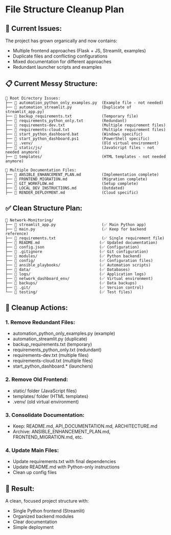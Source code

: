 # File Structure Cleanup Plan

## 🎯 **Current Issues:**

The project has grown organically and now contains:
- Multiple frontend approaches (Flask + JS, Streamlit, examples)
- Duplicate files and conflicting configurations
- Mixed documentation for different approaches
- Redundant launcher scripts and examples

## 📋 **Current Messy Structure:**

```
📁 Root Directory Issues:
├── 🔴 automation_python_only_examples.py  (Example file - not needed)
├── 🔴 automation_streamlit.py             (Duplicate of streamlit_app.py)
├── 🔴 backup_requirements.txt             (Temporary file)
├── 🔴 requirements_python_only.txt        (Redundant)
├── 🔴 requirements-dev.txt                (Multiple requirement files)
├── 🔴 requirements-cloud.txt              (Multiple requirement files)
├── 🔴 start_python_dashboard.bat          (Windows specific)
├── 🔴 start_python_dashboard.ps1          (PowerShell specific)
├── 🔴 .venv/                              (Old virtual environment)
├── 🔴 static/js/                          (JavaScript files - not needed anymore)
├── 🔴 templates/                          (HTML templates - not needed anymore)

📁 Multiple Documentation Files:
├── 🔴 ANSIBLE_ENHANCEMENT_PLAN.md         (Implementation complete)
├── 🔴 FRONTEND_MIGRATION.md               (Migration complete)
├── 🔴 GIT_WORKFLOW.md                     (Setup complete)
├── 🔴 LOCAL_DEV_INSTRUCTIONS.md           (Outdated)
├── 🔴 RENDER_DEPLOYMENT.md                (Cloud specific)
```

## ✅ **Clean Structure Plan:**

```
📁 Network-Monitoring/
├── 📄 streamlit_app.py                    (✅ Main Python app)
├── 📄 main.py                             (✅ Keep for backend reference)
├── 📄 requirements.txt                    (✅ Single requirement file)
├── 📄 README.md                          (✅ Updated documentation)
├── 📄 config.json                        (✅ Configuration)
├── 📄 .gitignore                         (✅ Git configuration)
├── 📁 modules/                           (✅ Python backend)
├── 📁 config/                            (✅ Configuration files)
├── 📁 ansible_playbooks/                 (✅ Automation scripts)
├── 📁 data/                              (✅ Databases)
├── 📁 logs/                              (✅ Application logs)
├── 📁 network_dashboard_env/             (✅ Virtual environment)
├── 📁 backups/                           (✅ Data backups)
├── 📁 .git/                              (✅ Version control)
└── 📁 testing/                           (✅ Test files)
```

## 🧹 **Cleanup Actions:**

### **1. Remove Redundant Files:**
- automation_python_only_examples.py (example)
- automation_streamlit.py (duplicate)
- backup_requirements.txt (temporary)
- requirements_python_only.txt (redundant)
- requirements-dev.txt (multiple files)
- requirements-cloud.txt (multiple files)
- start_python_dashboard.* (launchers)

### **2. Remove Old Frontend:**
- static/ folder (JavaScript files)
- templates/ folder (HTML templates)
- .venv/ (old virtual environment)

### **3. Consolidate Documentation:**
- Keep: README.md, API_DOCUMENTATION.md, ARCHITECTURE.md
- Archive: ANSIBLE_ENHANCEMENT_PLAN.md, FRONTEND_MIGRATION.md, etc.

### **4. Update Main Files:**
- Update requirements.txt with final dependencies
- Update README.md with Python-only instructions
- Clean up config files

## 🎯 **Result:**
A clean, focused project structure with:
- Single Python frontend (Streamlit)
- Organized backend modules
- Clear documentation
- Simple deployment
